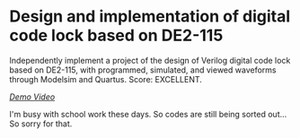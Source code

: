 # Design and implementation of digital code lock based on DE2-115
Independently implement a project of the design of Verilog digital code lock based on DE2-115, with programmed, simulated, and viewed waveforms through Modelsim and Quartus. Score: EXCELLENT.

[*Demo Video*](https://youtu.be/HS3wS0boEv8 "Demo Video")

I'm busy with school work these days. So codes are still being sorted out... So sorry for that.
